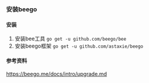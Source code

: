 ### 安装beego

#### 安装
1. 安装bee工具 `go get -u github.com/beego/bee`
2. 安装beego框架 `go get -u github.com/astaxie/beego`

#### 参考资料
https://beego.me/docs/intro/upgrade.md
